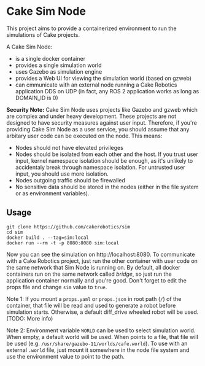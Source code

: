 # Cake Sim Node

This project aims to provide a containerized environment to run the simulations of Cake projects.

A Cake Sim Node:

- is a single docker container
- provides a single simulation world
- uses Gazebo as simulation engine
- provides a Web UI for viewing the simulation world (based on gzweb)
- can cmmunicate with an external node running a Cake Robotics application DDS on UDP (in fact, any ROS 2 application works as long as DOMAIN_ID is 0)

**Security Note:** Cake Sim Node uses projects like Gazebo and gzweb which are complex and under heavy development. These projects are not designed to have security measures against user input. Therefore, if you're providing Cake Sim Node as a user service, you should assume that any arbitary user code can be executed on the node. This means:

- Nodes should not have elevated privileges
- Nodes should be isolated from each other and the host. If you trust user input, kernel namespace isolation should be enough, as it's unlikely to accidentaly break through namespace isolation. For untrusted user input, you should use more isolation.
- Nodes outgoing traffic should be firewalled
- No sensitive data should be stored in the nodes (either in the file system or as environment variables).

## Usage

```
git clone https://github.com/cakerobotics/sim
cd sim
docker build . --tag=sim:local
docker run --rm -t -p 8080:8080 sim:local
```

Now you can see the simulation on http://localhost:8080. To communicate with a Cake Robotics project, just run the other container with user code on the same network that Sim Node is running on. By default, all docker containers run on the same network called *bridge*, so just run the application container normally and you're good. Don't forget to edit the props file and change `sim` value to `true`.

Note 1: If you mount a `props.yaml` or `props.json` in root path (`/`) of the container, that file will be read and used to generate a robot before simulation starts. Otherwise, a default diff_drive wheeled robot will be used. (TODO: More info)

Note 2: Environment variable `WORLD` can be used to select simulation world. When empty, a default world will be used. When points to a file, that file will be used (e.g. `/usr/share/gazebo-11/worlds/cafe.world`). To use with an external `.world` file, just mount it somewhere in the node file system and use the environment value to point to the path.
